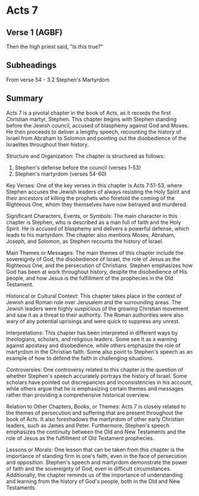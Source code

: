 # Acts 7

## Verse 1 (AGBF)

Then the high priest said, "Is this true?"

## Subheadings

From verse 54 - 3.2 Stephen's Martyrdom

## Summary

Acts 7 is a pivotal chapter in the book of Acts, as it records the first Christian martyr, Stephen. This chapter begins with Stephen standing before the Jewish council, accused of blasphemy against God and Moses. He then proceeds to deliver a lengthy speech, recounting the history of Israel from Abraham to Solomon and pointing out the disobedience of the Israelites throughout their history.

Structure and Organization:
The chapter is structured as follows: 
1. Stephen's defense before the council (verses 1-53) 
2. Stephen's martyrdom (verses 54-60) 

Key Verses:
One of the key verses in this chapter is Acts 7:51-53, where Stephen accuses the Jewish leaders of always resisting the Holy Spirit and their ancestors of killing the prophets who foretold the coming of the Righteous One, whom they themselves have now betrayed and murdered.

Significant Characters, Events, or Symbols:
The main character in this chapter is Stephen, who is described as a man full of faith and the Holy Spirit. He is accused of blasphemy and delivers a powerful defense, which leads to his martyrdom. The chapter also mentions Moses, Abraham, Joseph, and Solomon, as Stephen recounts the history of Israel.

Main Themes or Messages:
The main themes of this chapter include the sovereignty of God, the disobedience of Israel, the role of Jesus as the Righteous One, and the persecution of Christians. Stephen emphasizes how God has been at work throughout history, despite the disobedience of His people, and how Jesus is the fulfillment of the prophecies in the Old Testament.

Historical or Cultural Context:
This chapter takes place in the context of Jewish and Roman rule over Jerusalem and the surrounding areas. The Jewish leaders were highly suspicious of the growing Christian movement and saw it as a threat to their authority. The Roman authorities were also wary of any potential uprisings and were quick to suppress any unrest.

Interpretations:
This chapter has been interpreted in different ways by theologians, scholars, and religious leaders. Some see it as a warning against apostasy and disobedience, while others emphasize the role of martyrdom in the Christian faith. Some also point to Stephen's speech as an example of how to defend the faith in challenging situations.

Controversies:
One controversy related to this chapter is the question of whether Stephen's speech accurately portrays the history of Israel. Some scholars have pointed out discrepancies and inconsistencies in his account, while others argue that he is emphasizing certain themes and messages rather than providing a comprehensive historical overview.

Relation to Other Chapters, Books, or Themes:
Acts 7 is closely related to the themes of persecution and suffering that are present throughout the book of Acts. It also foreshadows the martyrdom of other early Christian leaders, such as James and Peter. Furthermore, Stephen's speech emphasizes the continuity between the Old and New Testaments and the role of Jesus as the fulfillment of Old Testament prophecies.

Lessons or Morals:
One lesson that can be taken from this chapter is the importance of standing firm in one's faith, even in the face of persecution and opposition. Stephen's speech and martyrdom demonstrate the power of faith and the sovereignty of God, even in difficult circumstances. Additionally, the chapter reminds us of the importance of understanding and learning from the history of God's people, both in the Old and New Testaments.
